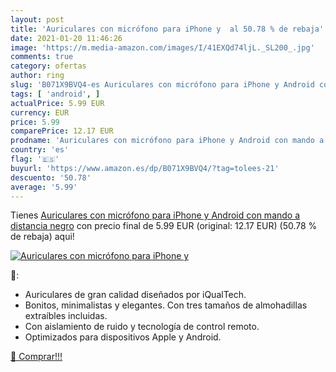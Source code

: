 ```yaml
---
layout: post
title: 'Auriculares con micrófono para iPhone y  al 50.78 % de rebaja'
date: 2021-01-20 11:46:26
image: 'https://m.media-amazon.com/images/I/41EXQd74ljL._SL200_.jpg'
comments: true
category: ofertas
author: ring
slug: 'B071X9BVQ4-es Auriculares con micrófono para iPhone y Android con mando...'
tags: [ 'android', ]
actualPrice: 5.99 EUR
currency: EUR
price: 5.99
comparePrice: 12.17 EUR
prodname: 'Auriculares con micrófono para iPhone y Android con mando a distancia negro'
country: 'es'
flag: '🇪🇸'
buyurl: 'https://www.amazon.es/dp/B071X9BVQ4/?tag=tolees-21'
descuento: '50.78'
average: '5.99'
---
```


Tienes [Auriculares con micrófono para iPhone y Android con mando a distancia negro](https://www.amazon.es/dp/B071X9BVQ4/?tag=tolees-21) con precio final de  5.99 EUR (original: 12.17 EUR) (50.78 %  de rebaja) aqui!

[![Auriculares con micrófono para iPhone y ](https://m.media-amazon.com/images/I/41EXQd74ljL._SL200_.jpg)](https://www.amazon.es/dp/B071X9BVQ4/?tag=tolees-21)

🔎:

- Auriculares de gran calidad diseñados por iQualTech.
- Bonitos, minimalistas y elegantes. Con tres tamaños de almohadillas extraíbles incluidas.
- Con aislamiento de ruido y tecnología de control remoto.
- Optimizados para dispositivos Apple y Android.

[🛒 Comprar!!!](https://www.amazon.es/dp/B071X9BVQ4/?tag=tolees-21)
